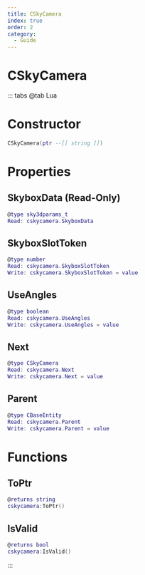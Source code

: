```yaml
---
title: CSkyCamera
index: true
order: 2
category:
  - Guide
---
```


# CSkyCamera

::: tabs
@tab Lua
# Constructor
```lua
CSkyCamera(ptr --[[ string ]])
```
# Properties
## SkyboxData (Read-Only)
```lua
@type sky3dparams_t
Read: cskycamera.SkyboxData
```
## SkyboxSlotToken 
```lua
@type number
Read: cskycamera.SkyboxSlotToken
Write: cskycamera.SkyboxSlotToken = value
```
## UseAngles 
```lua
@type boolean
Read: cskycamera.UseAngles
Write: cskycamera.UseAngles = value
```
## Next 
```lua
@type CSkyCamera
Read: cskycamera.Next
Write: cskycamera.Next = value
```
## Parent 
```lua
@type CBaseEntity
Read: cskycamera.Parent
Write: cskycamera.Parent = value
```
# Functions
## ToPtr
```lua
@returns string
cskycamera:ToPtr()
```
## IsValid
```lua
@returns bool
cskycamera:IsValid()
```

:::